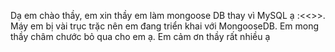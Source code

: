 Dạ em chào thầy, em xin thầy em làm mongoose DB thay vì MySQL ạ :<<>>. Máy em bị vài trục trặc nên em đang triển khai với MongooseDB. 
Em mong thầy châm chước bỏ qua cho em ạ. Em cảm ơn thầy rất nhiều ạ 